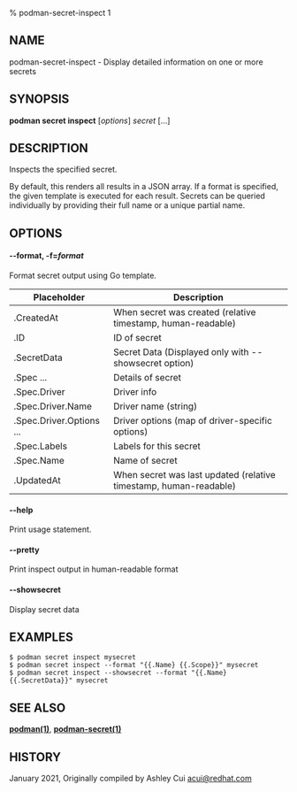 % podman-secret-inspect 1

## NAME
podman\-secret\-inspect - Display detailed information on one or more secrets

## SYNOPSIS
**podman secret inspect** [*options*] *secret* [...]

## DESCRIPTION

Inspects the specified secret.

By default, this renders all results in a JSON array. If a format is specified, the given template is executed for each result.
Secrets can be queried individually by providing their full name or a unique partial name.

## OPTIONS

#### **--format**, **-f**=*format*

Format secret output using Go template.

| **Placeholder**          | **Description**                                                   |
|--------------------------|-------------------------------------------------------------------|
| .CreatedAt               | When secret was created (relative timestamp, human-readable)      |
| .ID                      | ID of secret                                                      |
| .SecretData              | Secret Data (Displayed only with --showsecret option)		       |
| .Spec ...                | Details of secret                                                 |
| .Spec.Driver             | Driver info                                                       |
| .Spec.Driver.Name        | Driver name (string)                                              |
| .Spec.Driver.Options ... | Driver options (map of driver-specific options)                   |
| .Spec.Labels             | Labels for this secret                                            |
| .Spec.Name               | Name of secret                                                    |
| .UpdatedAt               | When secret was last updated (relative timestamp, human-readable) |

#### **--help**

Print usage statement.

#### **--pretty**

Print inspect output in human-readable format

#### **--showsecret**

Display secret data

## EXAMPLES

```
$ podman secret inspect mysecret
$ podman secret inspect --format "{{.Name} {{.Scope}}" mysecret
$ podman secret inspect --showsecret --format "{{.Name} {{.SecretData}}" mysecret
```

## SEE ALSO
**[podman(1)](podman.1.md)**, **[podman-secret(1)](podman-secret.1.md)**

## HISTORY
January 2021, Originally compiled by Ashley Cui <acui@redhat.com>
